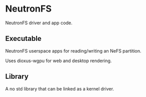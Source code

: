# NeutronFS

NeutronFS driver and app code.

## Executable

NeutronFS userspace apps for reading/writing an NeFS partition.

Uses dioxus-wgpu for web and desktop rendering.

## Library

A no std library that can be linked as a kernel driver.
